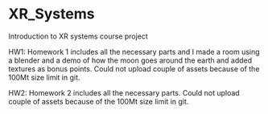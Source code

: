 # XR_Systems
Introduction to XR systems course project

HW1: 
Homework 1 includes all the necessary parts and I made a room using a blender and a demo of how the moon goes around the earth and added textures as bonus points. Could not upload couple of assets because of the 100Mt size limit in git.

HW2: 
Homework 2 includes all the necessary parts. Could not upload couple of assets because of the 100Mt size limit in git.